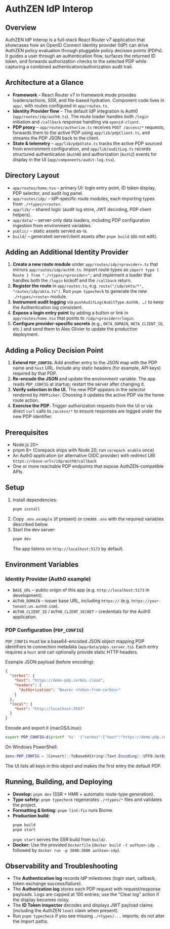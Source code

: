 # AuthZEN IdP Interop

## Overview

AuthZEN IdP Interop is a full-stack React Router v7 application that showcases how an OpenID Connect identity provider (IdP) can drive AuthZEN policy evaluation through pluggable policy decision points (PDPs). It guides a user through an authentication flow, surfaces the returned ID token, and forwards authorization checks to the selected PDP while capturing a combined authentication/authorization audit trail.

## Architecture at a Glance

- **Framework** – React Router v7 in framework mode provides loaders/actions, SSR, and file-based hydration. Component code lives in `app/`, with routes configured in `app/routes.ts`.
- **Identity Provider flow** – The default IdP integration is Auth0 (`app/routes/idp/auth0.ts`). The route loader handles both `/login` initiation and `/callback` response handling via `openid-client`.
- **PDP proxy** – `app/routes/authorize.ts` receives `POST /access/*` requests, forwards them to the active PDP using `app/lib/pdpClient.ts`, and streams the PDP JSON back to the client.
- **State & telemetry** – `app/lib/pdpState.ts` tracks the active PDP sourced from environment configuration, and `app/lib/auditLog.ts` records structured authentication (`AuthN`) and authorization (`AuthZ`) events for display in the UI (`app/components/audit-log.tsx`).

## Directory Layout

- `app/routes/home.tsx` – primary UI: login entry point, ID token display, PDP selector, and audit log panel.
- `app/routes/idp/` – IdP-specific route modules, each importing types from `./+types/<route>`.
- `app/lib/` – shared logic (audit log store, JWT decoding, PDP client helpers).
- `app/data/` – server-only data loaders, including PDP configuration ingestion from environment variables.
- `public/` – static assets served as-is.
- `build/` – generated server/client assets after `pnpm build` (do not edit).

## Adding an Additional Identity Provider

1. **Create a new route module** under `app/routes/idp/<provider>.ts` that mirrors `app/routes/idp/auth0.ts`. Import route types as `import type { Route } from "./+types/<provider>";` and implement a loader that handles both the `/login` kickoff and the `/callback` return.
2. **Register the route** in `app/routes.ts`, e.g. `route("/idp/okta/*", "routes/idp/okta.ts")`. Run `pnpm typecheck` to generate the new `./+types/<route>` module.
3. **Instrument audit logging** via `pushAuditLog(AuditType.AuthN, …)` to keep the Authentication log consistent.
4. **Expose a login entry point** by adding a button or link in `app/routes/home.tsx` that points to `/idp/<provider>/login`.
5. **Configure provider-specific secrets** (e.g., `OKTA_DOMAIN`, `OKTA_CLIENT_ID`, etc.) and send them to Alex Olivier to update the production deployment.

## Adding a Policy Decision Point

1. **Extend `PDP_CONFIG`.** Add another entry to the JSON map with the PDP name and `host` URL. Include any static headers (for example, API keys) required by that PDP.
2. **Re-encode the JSON** and update the environment variable. The app reads `PDP_CONFIG` at startup; restart the server after changing it.
3. **Verify selection in the UI.** The new PDP appears in the selector rendered by `PDPPicker`. Choosing it updates the active PDP via the home route action.
4. **Exercise the PDP.** Trigger authorization requests from the UI or via direct `curl` calls to `/access/*` to ensure responses are logged under the new PDP identifier.

## Prerequisites

- Node.js 20+
- pnpm 8+ (Corepack ships with Node 20; run `corepack enable` once)
- An Auth0 application (or alternative OIDC provider) with redirect URI `https://<base-url>/idp/auth0/callback`
- One or more reachable PDP endpoints that expose AuthZEN-compatible APIs

## Setup

1. Install dependencies:
   ```bash
   pnpm install
   ```
2. Copy `.env.example` (if present) or create `.env` with the required variables described below.
3. Start the dev server:
   ```bash
   pnpm dev
   ```
   The app listens on `http://localhost:5173` by default.

## Environment Variables

### Identity Provider (Auth0 example)

- `BASE_URL` – public origin of this app (e.g. `http://localhost:5173` in development).
- `AUTH0_DOMAIN` – issuer base URL, including `https://` (e.g. `https://your-tenant.us.auth0.com`).
- `AUTH0_CLIENT_ID` / `AUTH0_CLIENT_SECRET` – credentials for the Auth0 application.

### PDP Configuration (`PDP_CONFIG`)

`PDP_CONFIG` must be a base64-encoded JSON object mapping PDP identifiers to connection metadata (`app/data/pdps.server.ts`). Each entry requires a `host` and can optionally provide static HTTP headers.

Example JSON payload (before encoding):

```json
{
  "cerbos": {
    "host": "https://demo-pdp.cerbos.cloud",
    "headers": {
      "Authorization": "Bearer <token-from-cerbos>"
    }
  },
  "local": {
    "host": "http://localhost:3593"
  }
}
```

Encode and export it (macOS/Linux):

```bash
export PDP_CONFIG=$(printf '%s' '{"cerbos":{"host":"https://demo-pdp.cerbos.cloud","headers":{"Authorization":"Bearer <token>"}},"local":{"host":"http://localhost:3593"}}' | base64)
```

On Windows PowerShell:

```powershell
$env:PDP_CONFIG = [Convert]::ToBase64String([Text.Encoding]::UTF8.GetBytes('{"local":{"host":"http://localhost:3593"}}'))
```

The UI lists all keys in this object and makes the first entry the default PDP.

## Running, Building, and Deploying

- **Develop:** `pnpm dev` (SSR + HMR + automatic route-type generation).
- **Type safety:** `pnpm typecheck` regenerates `./+types/*` files and validates the project.
- **Formatting & linting:** `pnpm lint:fix` runs Biome.
- **Production build:**
  ```bash
  pnpm build
  pnpm start
  ```
  `pnpm start` serves the SSR build from `build/`.
- **Docker:** Use the provided `Dockerfile` (`docker build -t authzen-idp .` followed by `docker run -p 3000:3000 authzen-idp`).

## Observability and Troubleshooting

- The **Authentication log** records IdP milestones (login start, callback, token exchange success/failure).
- The **Authorization log** stores each PDP request with request/response payloads. Logs are capped at 100 entries; use the "Clear log" action if the display becomes noisy.
- The **ID Token inspector** decodes and displays JWT payload claims (including the AuthZEN `level` claim when present).
- Run `pnpm typecheck` if you see missing `./+types/...` imports; do not alter the import paths.
